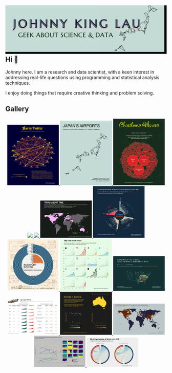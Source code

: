 ![](img/profile_banner.png)
Hi 👋 
---

Johnny here. I am a research and data scientist, with a keen interest in addressing real-life questions using programming and statistical analysis techniques.

I enjoy doing things that require creative thinking and problem solving.


Gallery
---
<p align= "center">
  <a href="https://github.com/jonkingseestheworld/jkl-data-viz/blob/main/HarryPotter_traits/HP_trait_similarity_network.png"> 
    <img src="https://github.com/jonkingseestheworld/jkl-data-viz/blob/main/HarryPotter_traits/HP_trait_similarity_network.png" width="32%" /> </a>
  <a href="https://github.com/jonkingseestheworld/30DayMapChallenge/blob/main/2_Line/2_Line_jpn_airports.png"> 
    <img src="https://github.com/jonkingseestheworld/30DayMapChallenge/blob/main/2_Line/2_Line_jpn_airports.png" width="32%" /> </a>
  <a href="https://github.com/jonkingseestheworld/JKL-Data-Viz/blob/main/ChristmasMovies/XmasFilms_gpt4_5adjectives_2.png"> 
    <img src="https://github.com/jonkingseestheworld/JKL-Data-Viz/blob/main/ChristmasMovies/XmasFilms_gpt4_5adjectives_2.png" width="32%" /> </a>


  <a href="https://github.com/jonkingseestheworld/TidyTuesdayPlots/blob/main/2023/20230711wk28/tt20230711wk28_global_temp.gif"> 
    <img src="https://github.com/jonkingseestheworld/TidyTuesdayPlots/blob/main/2023/20230711wk28/tt20230711wk28_global_temp.gif" width="32%" /> </a>
  <a href="https://github.com/jonkingseestheworld/TidyTuesdayPlots/blob/main/2023/20230711wk28/tt20230711wk28_NorthernHemi_temp.gif"> 
    <img src="https://github.com/jonkingseestheworld/TidyTuesdayPlots/blob/main/2023/20230711wk28/tt20230711wk28_NorthernHemi_temp.gif" width="32%" /> </a>
  <a href="https://github.com/jonkingseestheworld/TidyTuesdayPlots/blob/main/2023/20230328wk13/tt20230329wk13_timezones.png"> 
    <img src="https://github.com/jonkingseestheworld/TidyTuesdayPlots/blob/main/2023/20230328wk13/tt20230329wk13_timezones.png" width="32%" /> </a> 

    
  
  <a href="https://github.com/jonkingseestheworld/TidyTuesdayPlots/blob/main/2023/20230425wk17/tt20230425wk17_marathon.png"> 
    <img src="https://github.com/jonkingseestheworld/TidyTuesdayPlots/blob/main/2023/20230425wk17/tt20230425wk17_marathon.png" width="32%" /> </a>
  <a href="https://github.com/jonkingseestheworld/JKL-Data-Viz/blob/main/AccessEaseRanking/PassportAccessRank2023_plot.png"> 
    <img src="https://github.com/jonkingseestheworld/JKL-Data-Viz/blob/main/AccessEaseRanking/PassportAccessRank2023_plot.png" width="32%" /> </a>
  <a href="https://github.com/jonkingseestheworld/TidyTuesdayPlots/tree/main/2023/20230207wk6"> 
    <img src="https://github.com/jonkingseestheworld/TidyTuesdayPlots/blob/main/2023/20230207wk6/tt20230207wk6_techstockprice.png" width="32%" /> </a>
  
  <a href="https://github.com/jonkingseestheworld/TidyTuesdayPlots/blob/main/2023/20230704wk27/tt20230704wk27_hist_markers.png"> 
    <img src="https://github.com/jonkingseestheworld/TidyTuesdayPlots/blob/main/2023/20230704wk27/tt20230704wk27_hist_markers.png" width="32%" /> </a>
  <a href="https://github.com/jonkingseestheworld/TidyTuesdayPlots/blob/main/2023/20230214wk7/tt20230214wk7_hollywoodAge.png"> 
    <img src="https://github.com/jonkingseestheworld/TidyTuesdayPlots/blob/main/2023/20230214wk7/tt20230214wk7_hollywoodAge.png" width="32%" /> </a>
  <a href="https://github.com/jonkingseestheworld/TidyTuesdayPlots/blob/main/2023/20230307wk10/tt20230307wk10_numbats.png"> 
    <img src="https://github.com/jonkingseestheworld/TidyTuesdayPlots/blob/main/2023/20230307wk10/tt20230307wk10_numbats.png" width="32%" /> </a>

  
  
  <a href="https://github.com/jonkingseestheworld/TidyTuesdayPlots/blob/main/2022/wk38_20220920_waste/20220920_WasteManagement1.png"> 
    <img src="https://github.com/jonkingseestheworld/TidyTuesdayPlots/blob/main/2022/wk38_20220920_waste/20220920_WasteManagement1.png" width="32%" /> </a>
  <a href="https://github.com/jonkingseestheworld/TidyTuesdayPlots/blob/main/2022/wk29_20220719_Technology/20220719_tech_energy_WEUR.png"> 
    <img src="https://github.com/jonkingseestheworld/TidyTuesdayPlots/blob/main/2022/wk29_20220719_Technology/20220719_tech_energy_WEUR.png" width="32%" /> </a>
  <a href="https://github.com/jonkingseestheworld/TidyTuesdayPlots/blob/main/2022/wk39_20220927_Artists/20220927_USA_artists.png"> 
    <img src="https://github.com/jonkingseestheworld/TidyTuesdayPlots/blob/main/2022/wk39_20220927_Artists/20220927_USA_artists.png" width="32%" /> </a>

</p>




<!--
**jonkingseestheworld/jonkingseestheworld** is a ✨ _special_ ✨ repository because its `README.md` (this file) appears on your GitHub profile.

Here are some ideas to get you started:

- 🔭 I’m currently working on ...
- 🌱 I’m currently learning ...
- 👯 I’m looking to collaborate on ...
- 🤔 I’m looking for help with ...
- 💬 Ask me about ...
- 📫 How to reach me: ...
- 😄 Pronouns: ...
- ⚡ Fun fact: ...
-->
